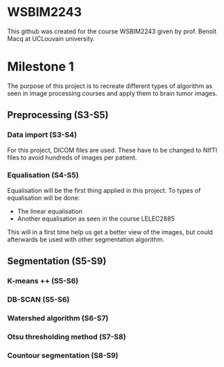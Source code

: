 # WSBIM2243
This github was created for the course WSBIM2243 given by prof. Benoît Macq at UCLouvain university.

# Milestone 1
The purpose of this project is to recreate different types of algorithm as seen in image processing courses and apply them to brain tumor images.
## Preprocessing (S3-S5)
### Data import (S3-S4)
For this project, DICOM files are used. These have to be changed to NIfTI files to avoid hundreds of images per patient.

### Equalisation (S4-S5)
Equalisation will be the first thing applied in this project. To types of equalisation will be done: 
- The linear equalisation
- Another equalisation as seen in the course LELEC2885

This will in a first time help us get a better view of the images, but could afterwards be used with other segmentation algorithm.

## Segmentation (S5-S9)
### K-means ++ (S5-S6)

### DB-SCAN (S5-S6)

### Watershed algorithm (S6-S7)

### Otsu thresholding method (S7-S8)

### Countour segmentation (S8-S9)
